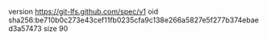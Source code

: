 version https://git-lfs.github.com/spec/v1
oid sha256:be710b0c273e43cef11fb0235cfa9c138e266a5827e5f277b374ebaed3a57473
size 90

